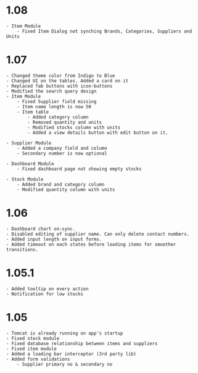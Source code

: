 # 1.08

    - Item Module
        - Fixed Item Dialog not synching Brands, Categories, Suppliers and Units

# 1.07

    - Changed theme color from Indigo to Blue
    - Changed UI on the tables. Added a card on it
    - Replaced fab buttons with icon-buttons
    - Modified the search query design
    - Item Module 
        - Fixed Supplier field missing
        - Item name length is now 50
        - Item table 
            - Added category column
            - Removed quantity and units
            - Modified stocks column with units
            - Added a view details button with edit button on it.

    - Supplier Module 
        - Added a company field and column
        - Secondary number is now optional

    - Dashboard Module
        - Fixed dashboard page not showing empty stocks

    - Stock Module
        - Added brand and category column
        - Modified quantity column with units

# 1.06
    
    - Dashboard chart on-sync.
    - Disabled editing of supplier name. Can only delete contact numbers.
    - Added input length on input forms.
    - Added timeout on each states before loading items for smoother transitions.

# 1.05.1

    - Added tooltip on every action
    - Notification for low stocks

# 1.05

    - Tomcat is already running on app's startup
    - Fixed stock module
    - Fixed database relationship between items and suppliers
    - Fixed item module
    - Added a loading bar interceptor (3rd party lib)
    - Added form validations 
        - Supplier primary no & secondary no